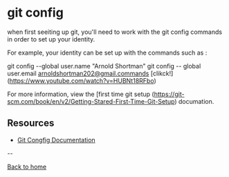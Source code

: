 # git config

when first seeiting up git, you'll need to work with the git config commands in order to set up your identity.

For example, your identity can be set up with the commands such as :


git config --global user.name "Arnold Shortman"
git config -- global user.email arnoldshortman202@gmail.commands
[clikck!] (https://www.youtube.com/watch?v=HUBNt18RFbo)

For more information, view the [first time git setup (https://git-scm.com/book/en/v2/Getting-Stared-First-Time-Git-Setup) documation. 

## Resources 

- [Git Congfig Documentation](https://git-sccm.com/docs/git-config)

--

[Back to home](../READ.md)
